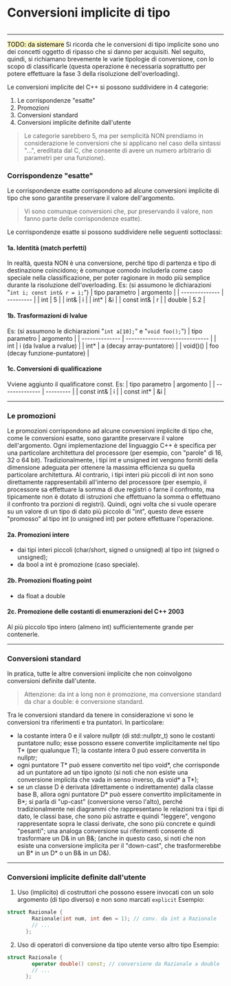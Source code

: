 # Conversioni implicite di tipo
```toc
```
---
<mark style="background: #FFF3A3A6;">TODO: da sistemare</mark>
Si ricorda che le conversioni di tipo implicite sono uno dei concetti oggetto di ripasso che si danno per acquisiti. Nel seguito, quindi, si richiamano brevemente le varie tipologie di conversione, con lo scopo di classificarle (questa operazione è necessaria soprattutto per potere effettuare la fase 3 della risoluzione dell'overloading).

Le conversioni implicite del C++ si possono suddividere in 4 categorie:
1. Le corrispondenze "esatte"
2. Promozioni
3. Conversioni standard
4. Conversioni implicite definite dall'utente

> Le categorie sarebbero 5, ma per semplicità NON prendiamo in considerazione le conversioni che si applicano nel caso della sintassi "...", ereditata dal C, che consente di avere un numero arbitrario di parametri per una funzione).

### Corrispondenze "esatte"
Le corrispondenze esatte corrispondono ad alcune conversioni implicite di tipo che sono garantite preservare il valore dell'argomento.

> Vi sono comunque conversioni che, pur preservando il valore, non fanno parte delle corrispondenze esatte).

Le corrispondenze esatte si possono suddividere nelle seguenti sottoclassi:

#### 1a. Identità (match perfetti)
In realtà, questa NON è una conversione, perché tipo di partenza e tipo di destinazione coincidono; è comunque comodo includerla come caso speciale nella classificazione, per poter ragionare in modo più semplice durante la risoluzione dell'overloading.
Es: (si assumono le dichiarazioni "`int i; const int& r = i;`")
| tipo parametro | argomento |
| -------------- | --------- |
| int            | 5         |
| int&           | i         |
| int*           | &i        |
| const int&     | r         |
| double         | 5.2       |

#### 1b. Trasformazioni di lvalue
Es: (si assumono le dichiarazioni "`int a[10];`" e "`void foo();`")
| tipo parametro | argomento                     |
| -------------- | ------------------------------ |
| int            | i (da lvalue a rvalue)         |
| int*           | a (decay array-puntatore)      |
| void()()       | foo (decay funzione-puntatore) |

#### 1c. Conversioni di qualificazione
Vviene aggiunto il qualificatore const.
Es:
| tipo parametro | argomento |
| -------------- | --------- |
| const int&     | i         |
| const int*     | &i        |

---

### Le promozioni
Le promozioni corrispondono ad alcune conversioni implicite di tipo che, come le conversioni esatte, sono garantite preservare il valore dell'argomento.
Ogni implementazione del linguaggio C++ è specifica per una particolare architettura del processore (per esempio, con "parole" di 16, 32 o 64 bit).
Tradizionalmente, i tipi int e unsigned int vengono forniti della dimensione adeguata per ottenere la massima efficienza su quella particolare architettura. Al contrario, i tipi interi più piccoli di int non sono direttamente rappresentabili all'interno del processore (per esempio, il processore sa effettuare la somma di due registri o farne il confronto, ma tipicamente non è dotato di istruzioni che effettuano la somma o effettuano il confronto tra porzioni di registri).
Quindi, ogni volta che si vuole operare su un valore di un tipo di dato più piccolo di "int", questo deve essere "promosso" al tipo int (o unsigned int) per potere effettuare l'operazione.

#### 2a. Promozioni intere
* dai tipi interi piccoli (char/short, signed o unsigned) al tipo int (signed o unsigned);
* da bool a int è promozione (caso speciale).

#### 2b. Promozioni floating point
* da float a double

#### 2c. Promozione delle costanti di enumerazioni del C++ 2003
Al più piccolo tipo intero (almeno int) sufficientemente grande per contenerle.

---

### Conversioni standard
In pratica, tutte le altre conversioni implicite che non coinvolgono conversioni definite dall'utente.

> Attenzione: da int a long non è promozione, ma conversione standard da char a double: è conversione standard.

Tra le conversioni standard da tenere in considerazione vi sono le conversioni tra riferimenti e tra puntatori. In particolare:
- la costante intera 0 e il valore nullptr (di std::nullptr_t) sono le costanti puntatore nullo; esse possono essere convertite implicitamente nel tipo T* (per qualunque T); la costante intera 0 può essere convertita in nullptr;
- ogni puntatore T* può essere convertito nel tipo void*, che corrisponde ad un puntatore ad un tipo ignoto (si noti che non esiste una conversione implicita che vada in senso inverso, da void* a T*);
- se un classe D è derivata (direttamente o indirettamente) dalla classe base B, allora ogni puntatore D* può essere convertito implicitamente in B*; si parla di "up-cast" (conversione verso l'alto), perché tradizionalmente nei diagrammi che rappresentano le relazioni tra i tipi di dato, le classi base, che sono più astratte e quindi "leggere", vengono rappresentate sopra le classi derivate, che sono più concrete e quindi "pesanti"; una analoga conversione sui riferimenti consente di trasformare un D& in un B&; (anche in questo caso, si noti che non esiste una conversione implicita per il "down-cast", che trasformerebbe un B* in un D* o un B& in un D&).

---

### Conversioni implicite definite dall'utente
1. Uso (implicito) di costruttori che possono essere invocati con un solo argomento (di tipo         diverso) e non sono marcati `explicit`
	Esempio:
```cpp
struct Razionale {
        Razionale(int num, int den = 1); // conv. da int a Razionale
        // ...
      };
```

2. Uso di operatori di conversione da tipo utente verso altro tipo
    Esempio:
```cpp
struct Razionale {
        operator double() const; // conversione da Razionale a double
        // ...
      };
```
